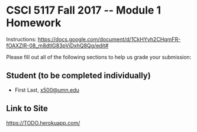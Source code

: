 # CSCI 5117 Fall 2017 -- Module 1 Homework

Instructions:
https://docs.google.com/document/d/1CkHYvh2CHqmFR-fOAXZlR-08_m8dtlG83pViDxhQ8Qg/edit#

Please fill out all of the following sections to help us grade your submission:

## Student (to be completed individually)

* First Last, x500@umn.edu

## Link to Site

<https://TODO.herokuapp.com/>
